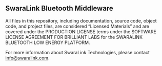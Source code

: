 ## SwaraLink Bluetooth Middleware

All files in this repository, including documentation, source code, object code, and project files, are considered “Licensed Materials” and are covered under the PRODUCTION LICENSE terms under the SOFTWARE LICENSE AGREEMENT FOR BRILLIANT LABS for the SWARALINK BLUETOOTH LOW ENERGY PLATFORM.

For more information about SwaraLink Technologies, please contact info@swaralink.com.
